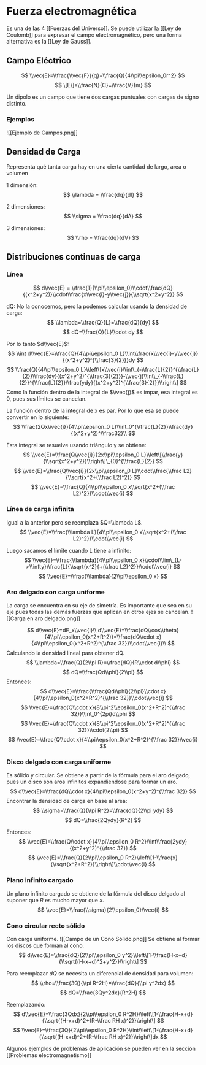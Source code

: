 # Fuerza electromagnética

Es una de las 4 \[\[Fuerzas del Universo\]\]. Se puede utilizar la \[\[Ley de
Coulomb\]\] para expresar el campo electromagnético, pero una forma alternativa
es la \[\[Ley de Gauss\]\].

## Campo Eléctrico

$$ \\vec{E}=\\frac{\\vec{F}}{q}=\\frac{Q}{4\\pi\\epsilon_0r^2} $$ $$
\[E\]=\\frac{N}{C}=\\frac{V}{m} $$

Un dipolo es un campo que tiene dos cargas puntuales con cargas de signo
distinto.

### Ejemplos

!\[\[Ejemplo de Campos.png\]\]

## Densidad de Carga

Representa qué tanta carga hay en una cierta cantidad de largo, area o volumen

1 dimensión: $$ \\lambda = \\frac{dq}{dl} $$

2 dimensiones: $$ \\sigma = \\frac{dq}{dA} $$

3 dimensiones: $$ \\rho = \\frac{dq}{dV} $$

## Distribuciones continuas de carga

### Línea

$$ d\\vec{E} =
\\frac{1}{\\pi\\epsilon_0}\\cdot\\frac{dQ}{(x^2+y^2)}\\cdot\\frac{x\\vec{i}-y\\vec{j}}{\\sqrt{x^2+y^2}}
$$

dQ: No la conocemos, pero la podemos calcular usando la densidad de carga: $$
\\lambda=\\frac{Q}{L}=\\frac{dQ}{dy} $$ $$ dQ=\\frac{Q}{L}\\cdot dy $$

Por lo tanto $d\\vec{E}$: $$ \\int d\\vec{E}=\\frac{Q}{4\\pi\\epsilon_0
L}\\int\\frac{x\\vec{i}-y\\vec{j}}{(x^2+y^2)^{\\frac{3}{2}}}dy $$ $$
\\frac{Q}{4\\pi\\epsilon_0
L}\\left\[x\\vec{i}\\int\_{-\\frac{L}{2}}^{\\frac{L}{2}}\\frac{dy}{(x^2+y^2)^{\\frac{3}{2}}}-\\vec{j}\\int\_{-\\frac{L}{2}}^{\\frac{L}{2}}\\frac{ydy}{(x^2+y^2)^{\\frac{3}{2}}}\\right\]
$$ Como la función dentro de la integral de $\\vec{j}$ es impar, esa integral es
0, pues sus límites se cancelan.

La función dentro de la integral de x es par. Por lo que esa se puede convertir
en lo siguiente: $$ \\frac{2Qx\\vec{i}}{4\\pi\\epsilon_0
L}\\int_0^{\\frac{L}{2}}\\frac{dy}{(x^2+y^2)^\\frac32}\\ $$

Esta integral se resuelve usando triángulo y se obtiene: $$
\\vec{E}=\\frac{Q\\vec{i}}{2x\\pi\\epsilon_0
L}\\left\[\\frac{y}{\\sqrt{x^2+y^2}}\\right\]\_{0}^{\\frac{L}{2}} $$ $$
\\vec{E}=\\frac{Q\\vec{i}}{2x\\pi\\epsilon_0 L}\\cdot\\frac{\\frac
L2}{\\sqrt{x^2+(\\frac L2)^2}} $$ $$ \\vec{E}=\\frac{Q}{4\\pi\\epsilon_0
x\\sqrt{x^2+(\\frac L2)^2}}\\cdot\\vec{i} $$

### Línea de carga infinita

Igual a la anterior pero se reemplaza $Q=\\lambda L$. $$
\\vec{E}=\\frac{\\lambda L}{4\\pi\\epsilon_0 x\\sqrt{x^2+(\\frac
L2)^2}}\\cdot\\vec{i} $$

Luego sacamos el límite cuando L tiene a infinito: $$
\\vec{E}=\\frac{\\lambda}{4\\pi\\epsilon_0
x}\\cdot\\lim\_{L->\\infty}\\frac{L}{\\sqrt{x^2}{+(\\frac L2)^2}}\\cdot\\vec{i}
$$ $$ \\vec{E}=\\frac{\\lambda}{2\\pi\\epsilon_0 x} $$

### Aro delgado con carga uniforme

La carga se encuentra en su eje de simetría. Es importante que sea en su eje
pues todas las demás fuerzas que aplican en otros ejes se cancelan. !\[\[Carga
en aro delgado.png\]\]

$$ d\\vec{E}=dE_x\\vec{i}\\
d\\vec{E}=\\frac{dQ\\cos\\theta}{4\\pi\\epsilon_0(x^2+R^2)}=\\frac{dQ\\cdot
x}{4\\pi\\epsilon_0(x^2+R^2)^{\\frac 32}}\\cdot\\vec{i}\\ $$ Calculando la
densidad lineal para obtener dQ. $$ \\lambda=\\frac{Q}{2\\pi
R}=\\frac{dQ}{R\\cdot d\\phi} $$ $$ dQ=\\frac{Qd\\phi}{2\\pi} $$ Entonces: $$
d\\vec{E}=\\frac{\\frac{Qd\\phi}{2\\pi}\\cdot
x}{4\\pi\\epsilon_0(x^2+R^2)^{\\frac 32}}\\cdot\\vec{i} $$ $$
\\vec{E}=\\frac{Q\\cdot x}{8\\pi^2\\epsilon_0(x^2+R^2)^{\\frac
32}}\\int_0^{2pi}d\\phi $$ $$ \\vec{E}=\\frac{Q\\cdot
x}{8\\pi^2\\epsilon_0(x^2+R^2)^{\\frac 32}}\\cdot(2\\pi) $$ $$
\\vec{E}=\\frac{Q\\cdot x}{4\\pi\\epsilon_0(x^2+R^2)^{\\frac 32}}\\vec{i} $$

### Disco delgado con carga uniforme

Es sólido y circular. Se obtiene a partir de la fórmula para el aro delgado,
pues un disco son aros infinitos expandiendose para formar un aro. $$
d\\vec{E}=\\frac{dQ\\cdot x}{4\\pi\\epsilon_0(x^2+y^2)^{\\frac 32}} $$ Encontrar
la densidad de carga en base al área: $$ \\sigma=\\frac{Q}{\\pi
R^2}=\\frac{dQ}{2\\pi ydy} $$ $$ dQ=\\frac{2Qydy}{R^2} $$

Entonces: $$ \\vec{E}=\\frac{Q\\cdot x}{4\\pi\\epsilon_0
R^2}\\int\\frac{2ydy}{(x^2+y^2)^{\\frac 32}} $$ $$
\\vec{E}=\\frac{Q}{2\\pi\\epsilon_0
R^2}\\left\[1-\\frac{x}{\\sqrt{x^2+R^2}}\\right\]\\cdot\\vec{i} $$

### Plano infinito cargado

Un plano infinito cargado se obtiene de la fórmula del disco delgado al suponer
que $R$ es mucho mayor que $x$. $$
\\vec{E}=\\frac{\\sigma}{2\\epsilon_0}\\vec{i} $$

### Cono circular recto sólido

Con carga uniforme. !\[\[Campo de un Cono Sólido.png\]\] Se obtiene al formar
los discos que forman al cono. $$ d\\vec{E}=\\frac{dQ}{2\\pi\\epsilon_0
y^2}\\left\[1-\\frac{H-x+d}{\\sqrt{(H-x+d)^2+y^2}}\\right\] $$

Para reemplazar $dQ$ se necesita un diferencial de densidad para volumen: $$
\\rho=\\frac{3Q}{\\pi R^2H}=\\frac{dQ}{\\pi y^2dx} $$ $$
dQ=\\frac{3Qy^2dx}{R^2H} $$

Reemplazando: $$ d\\vec{E}=\\frac{3Qdx}{2\\pi\\epsilon_0
R^2H}\\left\[1-\\frac{H-x+d}{\\sqrt{(H-x+d)^2+(R-\\frac RH x)^2}}\\right\] $$ $$
\\vec{E}=\\frac{3Q}{2\\pi\\epsilon_0
R^2H}\\int\\left\[1-\\frac{H-x+d}{\\sqrt{(H-x+d)^2+(R-\\frac RH
x)^2}}\\right\]dx $$

Algunos ejemplos de problemas de aplicación se pueden ver en la sección
\[\[Problemas electromagnetismo\]\]
